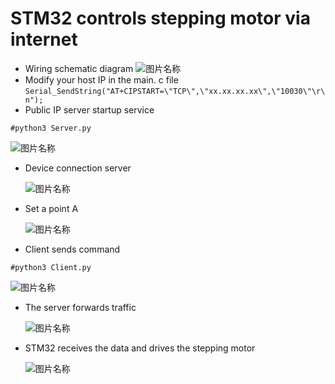 # STM32 controls stepping motor via internet
* Wiring schematic diagram
![图片名称](https://raw.githubusercontent.com/MartinxMax/STM32_Remote-control-/master/%C2%96%C2%96Demo_image/Wiring_diagram.png "Help")
* Modify your host IP in the main. c file
```Serial_SendString("AT+CIPSTART=\"TCP\",\"xx.xx.xx.xx\",\"10030\"\r\n");```
* Public IP server startup service

```#python3 Server.py```

    
![图片名称](https://raw.githubusercontent.com/MartinxMax/STM32_Remote-control-/master/%C2%96%C2%96Demo_image/Server.png "Help")


* Device connection server

    ![图片名称](https://github.com/MartinxMax/STM32_Remote-control-/blob/master/%C2%96%C2%96Demo_image/head2.png "Help")

* Set a point A

    ![图片名称](https://github.com/MartinxMax/STM32_Remote-control-/blob/master/%C2%96%C2%96Demo_image/A.png?raw=true "Help")

* Client sends command

```#python3 Client.py```

![图片名称](https://raw.githubusercontent.com/MartinxMax/STM32_Remote-control-/master/%C2%96%C2%96Demo_image/return.png "Help")

* The server forwards traffic

    ![图片名称](https://raw.githubusercontent.com/MartinxMax/STM32_Remote-control-/master/%C2%96%C2%96Demo_image/run.png "Help")

* STM32 receives the data and drives the stepping motor

    ![图片名称](https://raw.githubusercontent.com/MartinxMax/STM32_Remote-control-/master/%C2%96%C2%96Demo_image/B.png "Help")

